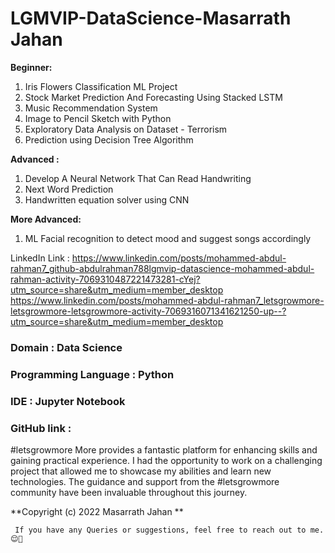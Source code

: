 # LGMVIP-DataScience-Masarrath Jahan



**Beginner:**
1) Iris Flowers Classification ML Project
2) Stock Market Prediction And Forecasting Using Stacked LSTM
3) Music Recommendation System
4) Image to Pencil Sketch with Python
5)  Exploratory Data Analysis on Dataset - Terrorism
6) Prediction using Decision Tree Algorithm

 **Advanced :**
1) Develop A Neural Network That Can Read Handwriting
2) Next Word Prediction
3) Handwritten equation solver using CNN

**More Advanced:**
1) ML Facial recognition to detect mood and suggest songs accordingly

LinkedIn Link :
https://www.linkedin.com/posts/mohammed-abdul-rahman7_github-abdulrahman788lgmvip-datascience-mohammed-abdul-rahman-activity-7069310487221473281-cYej?utm_source=share&utm_medium=member_desktop
https://www.linkedin.com/posts/mohammed-abdul-rahman7_letsgrowmore-letsgrowmore-letsgrowmore-activity-7069316071341621250-up--?utm_source=share&utm_medium=member_desktop




### Domain : Data Science
### Programming Language : Python
### IDE : Jupyter Notebook
### GitHub link : 

#letsgrowmore More provides a fantastic platform for enhancing skills and gaining practical experience. I had the opportunity to work on a challenging project that allowed me to showcase my abilities and learn new technologies. The guidance and support from the #letsgrowmore community have been invaluable throughout this journey.

 **Copyright (c) 2022 Masarrath Jahan **

     If you have any Queries or suggestions, feel free to reach out to me.😌🙂
